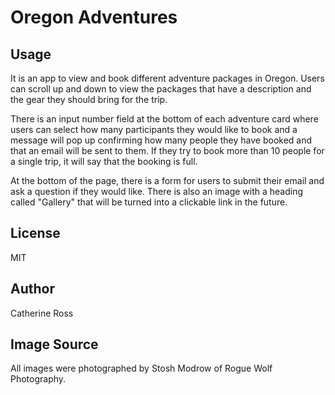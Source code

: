 # Oregon Adventures

## Usage
It is an app to view and book different adventure packages in Oregon. Users can scroll up and down to view the packages that have a description and the gear they should bring for the trip.

There is an input number field at the bottom of each adventure card where users can select how many participants they would like to book and a message will pop up confirming how many people they have booked and that an email will be sent to them. If they try to book more than 10 people for a single trip, it will say that the booking is full.

At the bottom of the page, there is a form for users to submit their email and ask a question if they would like. There is also an image with a heading called "Gallery" that will be turned into a clickable link in the future. 

## License
MIT

## Author
Catherine Ross

## Image Source
All images were photographed by Stosh Modrow of Rogue Wolf Photography. 
